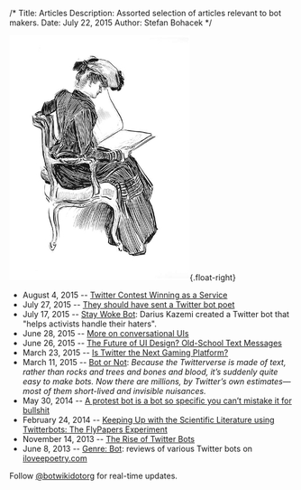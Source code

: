 /*
Title: Articles
Description: Assorted selection of articles relevant to bot makers.
Date: July 22, 2015
Author: Stefan Bohacek
*/

![A woman reading a WIRED magazine about Twitterbots](/content/images/illustrations/opening-768.jpg){.float-right}

- August 4, 2015 -- [Twitter Contest Winning as a Service](http://www.hscott.net/twitter-contest-winning-as-a-service/)
- July 27, 2015 -- [They should have sent a Twitter bot poet](http://www.avclub.com/article/they-should-have-sent-twitter-bot-poet-222947)
- July 17, 2015 -- [Stay Woke Bot](http://feeltrain.com/blog/stay-woke/): Darius Kazemi created a Twitter bot that "helps activists handle their haters".
- June 28, 2015 -- [More on conversational UIs](http://interconnected.org/home/2015/06/28/more_on_conversational_uis)
- June 26, 2015 -- [The Future of UI Design? Old-School Text Messages](http://www.wired.com/2015/06/future-ui-design-old-school-text-messages/)
- March 23, 2015 -- [Is Twitter the Next Gaming Platform?](http://iq.intel.com/is-twitter-the-next-playground-for-gamers/)
- March 11, 2015 -- [Bot or Not](http://www.nybooks.com/blogs/nyrblog/2015/mar/11/twitter-bot-or-not/): *Because the Twitterverse is made of text, rather than rocks and trees and bones and blood, it’s suddenly quite easy to make bots. Now there are millions, by Twitter’s own estimates—most of them short-lived and invisible nuisances.*
- May 30, 2014 -- [A protest bot is a bot so specific you can’t mistake it for bullshit](https://medium.com/@samplereality/a-protest-bot-is-a-bot-so-specific-you-cant-mistake-it-for-bullshit-90fe10b7fbaa)
- February 24, 2014 -- [Keeping Up with the Scientific Literature using Twitterbots: The FlyPapers Experiment](https://caseybergman.wordpress.com/2014/02/24/keeping-up-with-the-scientific-literature-using-twitterbots-the-flypapers-experiment/)
- November 14, 2013 -- [The Rise of Twitter Bots](http://www.newyorker.com/tech/elements/the-rise-of-twitter-bots)
- June 8, 2013 -- [Genre: Bot](http://iloveepoetry.com/?p=5427): reviews of various Twitter bots on [iloveepoetry.com](http://iloveepoetry.com/?p=5427)

Follow [@botwikidotorg](https://twitter.com/botwikidotorg) for real-time updates.